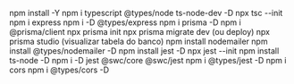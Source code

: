 npm install -Y
npm i typescript @types/node ts-node-dev -D
npx tsc --init
npm i express
npm i -D @types/express
npm i prisma -D
npm i @prisma/client
npx prisma init
npx prisma migrate dev (ou deploy)
npx prisma studio (visualizar tabela do banco)
npm install nodemailer
npm install @types/nodemailer -D
npm install jest -D
npx jest --init
npm install ts-node -D
npm i -D jest @swc/core @swc/jest
npm i @types/jest -D
npm i cors
npm i @types/cors -D